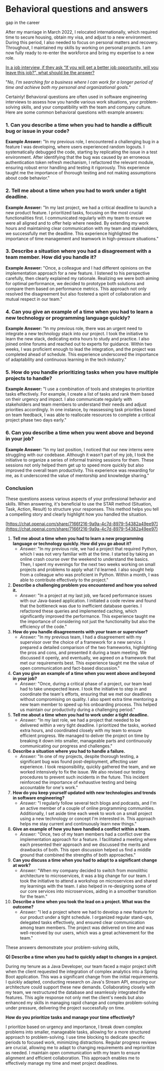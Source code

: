# Behavioral questions and answers

gap in the career

After my marriage in March 2022, I relocated internationally, which required time to secure housing, obtain my visa, and adjust to a new environment. During this period, I also needed to focus on personal matters and recovery. Throughout, I maintained my skills by working on personal projects. I am now fully ready to re-enter the workforce and bring my expertise to a new role.

[In a job interview, if they ask “If you will get a better job opportunity, will you leave this job?”, what should be the answer?](https://www.quora.com/In-a-job-interview-if-they-ask-If-you-will-get-a-better-job-opportunity-will-you-leave-this-job-what-should-be-the-answer)

 "*No,
 I'm searching for a business where I can work for a longer period of time and achieve both my personal and organizational goals."*

Certainly! Behavioral questions are often used in software engineering interviews to assess how you handle various work situations, your problem-solving skills, and your compatibility with the team and company culture. Here are some common behavioral questions with example answers:

### **1. Can you describe a time when you had to handle a difficult bug or issue in your code?**

**Example Answer:**
"In my previous role, I encountered a challenging bug in a feature I was developing, where users experienced random logouts. I systematically debugged the code, starting by replicating the issue in a test environment. After identifying that the bug was caused by an erroneous authentication token refresh mechanism, I refactored the relevant module, ensuring robust error handling and testing it rigorously. This experience taught me the importance of thorough testing and not making assumptions about code behavior."

### **2. Tell me about a time when you had to work under a tight deadline.**

**Example Answer:**
"In my last project, we had a critical deadline to launch a new product feature. I prioritized tasks, focusing on the most crucial functionalities first. I communicated regularly with my team to ensure we were all aligned and to offer help where needed. By extending my work hours and maintaining clear communication with my team and stakeholders, we successfully met the deadline. This experience highlighted the importance of time management and teamwork in high-pressure situations."

### **3. Describe a situation where you had a disagreement with a team member. How did you handle it?**

**Example Answer:**
"Once, a colleague and I had different opinions on the implementation approach for a new feature. I listened to his perspective carefully, then clearly explained my rationale. Realizing we were both aiming for optimal performance, we decided to prototype both solutions and compare them based on performance metrics. This approach not only resolved the disagreement but also fostered a spirit of collaboration and mutual respect in our team."

### **4. Can you give an example of a time when you had to learn a new technology or programming language quickly?**

**Example Answer:**
"In my previous role, there was an urgent need to integrate a new technology stack into our project. I took the initiative to learn the new stack, dedicating extra hours to study and practice. I also joined online forums and reached out to experts for guidance. Within two weeks, I was proficient enough to lead the integration, and the project was completed ahead of schedule. This experience underscored the importance of adaptability and continuous learning in the tech industry."

### **5. How do you handle prioritizing tasks when you have multiple projects to handle?**

**Example Answer:**
"I use a combination of tools and strategies to prioritize tasks effectively. For example, I create a list of tasks and rank them based on their urgency and impact. I also communicate regularly with stakeholders and team members to understand their needs and adjust priorities accordingly. In one instance, by reassessing task priorities based on team feedback, I was able to reallocate resources to complete a critical project phase two days early."

### **6.    Can you describe a time when you went above and beyond in your job?**

**Example Answer:**
"In my last position, I noticed that our new interns were struggling with our codebase. Although it wasn't part of my job, I took the initiative to organize a series of informal training sessions for them. These sessions not only helped them get up to speed more quickly but also improved the overall team productivity. This experience was rewarding for me, as it underscored the value of mentorship and knowledge sharing."

### **Conclusion**

These questions assess various aspects of your professional behavior and skills. When answering, it's beneficial to use the STAR method (Situation, Task, Action, Result) to structure your responses. This method helps you tell a compelling story and clearly highlight how you handled the situation.

[https://chat.openai.com/share/7166f216-9a9a-4c7d-8979-54382a49ee97](https://chat.openai.com/share/7166f216-9a9a-4c7d-8979-54382a49ee97)

1. **Tell me about a time when you had to learn a new programming language or technology quickly. How did you go about it?**
    - *Answer:* "In my previous role, we had a project that required Python, which I was not very familiar with at the time. I started by taking an online crash course over the weekend to understand the basics. Then, I spent my evenings for the next two weeks working on small projects and problems to apply what I'd learned. I also sought help from a colleague who was proficient in Python. Within a month, I was able to contribute effectively to the project."
2. **Describe a challenging problem you encountered and how you solved it.**
    - *Answer:* "In a project at my last job, we faced performance issues with our Java-based application. I initiated a code review and found that the bottleneck was due to inefficient database queries. I refactored these queries and implemented caching, which significantly improved the performance. This experience taught me the importance of considering not just the functionality but also the efficiency of the code."
3. **How do you handle disagreements with your team or supervisor?**
    - *Answer:* "In my previous team, I had a disagreement with my supervisor over the choice of a framework for a new service. I prepared a detailed comparison of the two frameworks, highlighting the pros and cons, and presented it during a team meeting. We discussed it openly, and eventually, we agreed on a framework that met our requirements best. This experience taught me the value of open communication and fact-based discussion."
4. **Can you give an example of a time when you went above and beyond in your job?**
    - *Answer:* "Once, during a critical phase of a project, our team lead had to take unexpected leave. I took the initiative to step in and coordinate the team's efforts, ensuring that we met our deadlines without compromising on quality. I also spent extra time mentoring a new team member to speed up his onboarding process. This helped us maintain our productivity during a challenging period."
5. **Tell me about a time when you had to work under a tight deadline.**
    - *Answer:* "In my last role, we had a project that needed to be delivered within a very tight deadline. I prioritized the tasks, worked extra hours, and coordinated closely with my team to ensure efficient progress. We managed to deliver the project on time by breaking it down into smaller, manageable parts and continuously communicating our progress and challenges."
6. **Describe a situation where you had to handle a failure.**
    - *Answer:* "In one of my projects, despite thorough testing, a significant bug was found post-deployment, affecting user experience. I took responsibility, quickly gathered the team, and we worked intensively to fix the issue. We also revised our testing procedures to prevent such incidents in the future. This incident reinforced the importance of exhaustive testing and being accountable for one's work."
7. **How do you keep yourself updated with new technologies and trends in software engineering?**
    - *Answer:* "I regularly follow several tech blogs and podcasts, and I'm an active member of a couple of online programming communities. Additionally, I set aside time each week to work on a small project using a new technology or concept I'm interested in. This approach helps me stay current and continuously learn new things."
8. **Give an example of how you have handled a conflict within a team.**
    - *Answer:* "Once, two of my team members had a conflict over the implementation approach for a feature. I facilitated a meeting where each presented their approach and we discussed the merits and drawbacks of both. This open discussion helped us find a middle ground that combined the strengths of both approaches."
9. **Can you discuss a time when you had to adapt to a significant change at work?**
    - *Answer:* "When my company decided to switch from monolithic architecture to microservices, it was a big change for our team. I took the initiative to attend a workshop on microservices and shared my learnings with the team. I also helped in re-designing some of our core services into microservices, aiding in a smoother transition for the team."
10. **Describe a time when you took the lead on a project. What was the outcome?**
    - *Answer:* "I led a project where we had to develop a new feature for our product under a tight schedule. I organized regular stand-ups, delegated tasks effectively, and ensured clear communication among team members. The project was delivered on time and was well-received by our users, which was a great achievement for the team."

These answers demonstrate your problem-solving skills,

**Q) Describe a time when you had to quickly adapt to changes in a project.**

During my tenure as a Java Developer, our team faced a major project shift when the client requested the integration of complex analytics into a Spring Boot application. This was a significant change from the initial requirements. I quickly adapted, conducting research on Java's Stream API, ensuring our architecture could support these new demands. Collaborating closely with my team, we restructured the database and seamlessly integrated the features. This agile response not only met the client's needs but also enhanced my skills in managing rapid change and complex problem-solving under pressure, delivering the project successfully on time.

**How do you prioritize tasks and manage your time effectively?**

I prioritize based on urgency and importance, I break down complex problems into smaller, manageable tasks, allowing for a more structured approach to problem-solving. I use time blocking to dedicate specific periods to focused work, minimizing distractions. Regular progress reviews are crucial, allowing me to adapt to changing requirements and reprioritize as needed. I maintain open communication with my team to ensure alignment and efficient collaboration. This approach enables me to effectively manage my time and meet project deadlines.